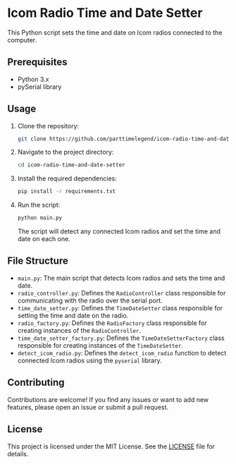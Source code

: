 # Icom Radio Time and Date Setter

This Python script sets the time and date on Icom radios connected to the computer.

## Prerequisites

- Python 3.x
- pySerial library

## Usage

1. Clone the repository:

   ```bash
   git clone https://github.com/parttimelegend/icom-radio-time-and-date-setter.git
   ```

2. Navigate to the project directory:

   ```bash
   cd icom-radio-time-and-date-setter
   ```

3. Install the required dependencies:

   ```bash
   pip install -r requirements.txt
   ```

4. Run the script:

   ```bash
   python main.py
   ```

   The script will detect any connected Icom radios and set the time and date on each one.

## File Structure

- `main.py`: The main script that detects Icom radios and sets the time and date.
- `radio_controller.py`: Defines the `RadioController` class responsible for communicating with the radio over the serial port.
- `time_date_setter.py`: Defines the `TimeDateSetter` class responsible for setting the time and date on the radio.
- `radio_factory.py`: Defines the `RadioFactory` class responsible for creating instances of the `RadioController`.
- `time_date_setter_factory.py`: Defines the `TimeDateSetterFactory` class responsible for creating instances of the `TimeDateSetter`.
- `detect_icom_radio.py`: Defines the `detect_icom_radio` function to detect connected Icom radios using the `pyserial` library.

## Contributing

Contributions are welcome! If you find any issues or want to add new features, please open an issue or submit a pull request.

## License

This project is licensed under the MIT License. See the [LICENSE](LICENSE) file for details.
